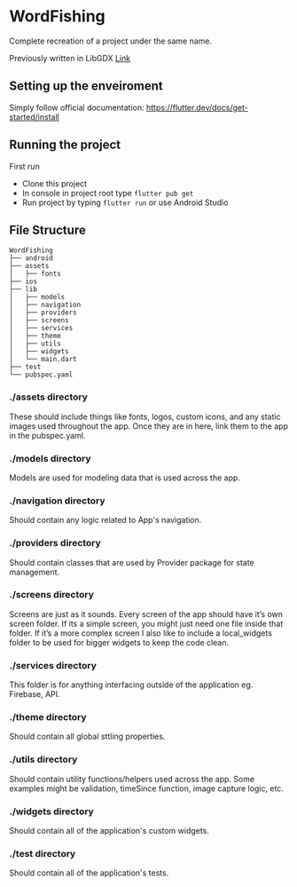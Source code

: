 # WordFishing

Complete recreation of a project under the same name. 

Previously written in LibGDX [Link](https://github.com/DominikHinc/WordFishing)

## Setting up the enveiroment

Simply follow official documentation: https://flutter.dev/docs/get-started/install

## Running the project

First run

  - Clone this project
  - In console in project root type `flutter pub get`
  - Run project by typing `flutter run` or use Android Studio

## File Structure
```
WordFishing
├── android
├── assets
│   ├── fonts
├── ios
├── lib
│   ├── models
│   ├── navigation
│   ├── providers
│   ├── screens
│   ├── services
│   ├── theme
│   ├── utils
│   ├── widgets
│   └── main.dart
├── test
└── pubspec.yaml
```
### ./assets directory

These should include things like fonts, logos, custom icons, and any static images used throughout the app. Once they are in here, link them to the app in the pubspec.yaml.

### ./models directory

Models are used for modeling data that is used across the app. 

### ./navigation directory

Should contain any logic related to App's navigation.

### ./providers directory

Should contain classes that are used by Provider package for state management.

### ./screens directory

Screens are just as it sounds. Every screen of the app should have it’s own screen folder. If its a simple screen, you might just need one file inside that folder. If it’s a more complex screen I also like to include a local_widgets folder to be used for bigger widgets to keep the code clean.

### ./services directory

This folder is for anything interfacing outside of the application eg. Firebase, API.

### ./theme directory

Should contain all global sttling properties.

### ./utils directory

Should contain utility functions/helpers used across the app. Some examples might be validation, timeSince function, image capture logic, etc.

### ./widgets directory

Should contain all of the application's custom widgets.

### ./test directory

Should contain all of the application's tests.








